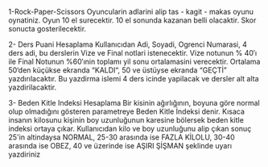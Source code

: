 1-Rock-Paper-Scissors
Oyuncularin adlarini alip tas - kagit - makas oyunu oynatiniz. Oyun 10 el surecektir. 10 el sonunda kazanan belli olacaktir. Skor sonucta gosterilecektir.

2- Ders Puani Hesaplama
Kullanıcıdan Adi, Soyadi, Ogrenci Numarasi, 4 ders adi, bu derslerin Vize ve Final notlari istenecektir. Vize notunun % 40′ı ile Final Notunun %60′ınin toplamı yil sonu ortalamasini verecektir. Ortalama 50‘den küçükse ekranda “KALDI“, 50 ve üstüyse ekranda “GEÇTİ” yazdırılacaktır. Bu yazdirma islemi 4 ders icinde yapilacak ve dersler alt alta yazdirilacaktir.

3- Beden Kitle Indeksi Hesaplama
Bir kisinin ağırlığının, boyuna göre normal olup olmadığını gösteren parametreye Beden Kitle İndeksi denir. Kısaca insanın kilosunu kişinin boy uzunluğunun karesine bölersek beden kitle indeksi ortaya çıkar. Kullanıcıdan kilo ve boy uzunluğunu alip çıkan sonuç 25'in altindaysa NORMAL, 25-30 arasında ise FAZLA KİLOLU, 30-40 arasında ise OBEZ, 40 ve üzerinde ise AŞIRI ŞİŞMAN şeklinde uyarı yazdiriniz
